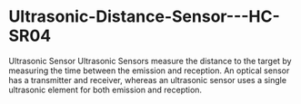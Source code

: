 # Ultrasonic-Distance-Sensor---HC-SR04
Ultrasonic Sensor Ultrasonic Sensors measure the distance to the target by measuring the time between the emission and reception. An optical sensor has a transmitter and receiver, whereas an ultrasonic sensor uses a single ultrasonic element for both emission and reception.
